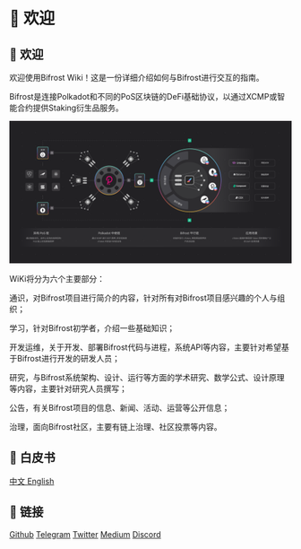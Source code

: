 # 🎉 欢迎

## 🎉 欢迎

欢迎使用Bifrost Wiki！这是一份详细介绍如何与Bifrost进行交互的指南。

Bifrost是连接Polkadot和不同的PoS区块链的DeFi基础协议，以通过XCMP或智能合约提供Staking衍生品服务。

![Bifrost生态定位图](https://raw.githubusercontent.com/bifrost-finance/bifrost/develop/docs/Bifrost%20Infographic_cn.png)

WiKi将分为六个主要部分：

通识，对Bifrost项目进行简介的内容，针对所有对Bifrost项目感兴趣的个人与组织；

学习，针对Bifrost初学者，介绍一些基础知识；

开发运维，关于开发、部署Bifrost代码与进程，系统API等内容，主要针对希望基于Bifrost进行开发的研发人员；

研究，与Bifrost系统架构、设计、运行等方面的学术研究、数学公式、设计原理等内容，主要针对研究人员撰写；

公告，有关Bifrost项目的信息、新闻、活动、运营等公开信息；

治理，面向Bifrost社区，主要有链上治理、社区投票等内容。

## 📄 白皮书

[中文 ](https://github.com/bifrost-finance/bifrost-wiki/raw/master/Bifrost%20Finance%20Whitepaper%20zh-1.2.0.pdf) [English](https://github.com/bifrost-finance/bifrost-wiki/raw/master/Bifrost%20Finance%20Whitepaper%20en-1.1.2.pdf)

## 🔗 链接

[Github](https://github.com/bifrost-finance) [Telegram](https://t.me/bifrost_finance) [Twitter](https://twitter.com/bifrost_finance) [Medium](https://medium.com/bifrost-finance) [Discord](https://discord.gg/XjnjdKBNXj)

